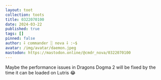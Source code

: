 ```yaml
---
layout: toot
collection: toots
title: 0322070100
date: 2024-03-22
published: true
tags: []
pinned: false
author: ⸸ commander ░ nova ⸸ :~$
avatar: /img/avatar/daemon.jpeg
mastodon: https://mastodon.online/@cmdr_nova/0322070100
---
```


Maybe the performance issues in Dragons Dogma 2 will be fixed by the time it can be loaded on Lutris 😂

